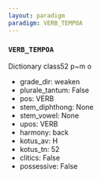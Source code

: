 ```yaml
---
layout: paradigm
paradigm: VERB_TEMPOA
---
```

### ` VERB_TEMPOA `

Dictionary class52 p~m o
* grade_dir: weaken
* plurale_tantum: False
* pos: VERB
* stem_diphthong: None
* stem_vowel: None
* upos: VERB
* harmony: back
* kotus_av: H
* kotus_tn: 52
* clitics: False
* possessive: False
